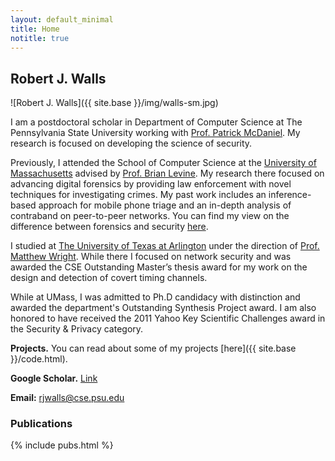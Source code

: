 ```yaml
---
layout: default_minimal
title: Home
notitle: true
---
```


## Robert J. Walls

![Robert J. Walls]({{ site.base }}/img/walls-sm.jpg)

I am a postdoctoral scholar in Department of Computer Science at The
Pennsylvania State University working with [Prof. Patrick
McDaniel](http://www.patrickmcdaniel.org/).  My research is focused on
developing the science of security.

Previously, I attended the School of Computer Science at the [University of
Massachusetts](http://www.cs.umass.edu/) advised by [Prof. Brian
Levine](http://people.cs.umass.edu/~brian/). My research there focused on
advancing digital forensics by providing law enforcement with novel techniques
for investigating crimes. My past work includes an inference-based approach for
mobile phone triage and an in-depth analysis of contraband on peer-to-peer
networks. You can find my view on the difference between forensics and security
[here](http://forensics.umass.edu/publications.php?q=Walls:2011a).

I studied at [The University of Texas at Arlington](http://www.cse.uta.edu/)
under the direction of [Prof. Matthew Wright](http://isec.uta.edu/mwright/).
While there I focused on network security and was awarded the CSE Outstanding
Master’s thesis award for my work on the design and detection of covert timing
channels.

While at UMass, I was admitted to Ph.D candidacy with distinction and awarded
the department's Outstanding Synthesis Project award. I am also honored to have
received the 2011 Yahoo Key Scientific Challenges award in the Security &
Privacy category.

**Projects.** You can read about some of my projects [here]({{ site.base }}/code.html).

**Google Scholar.**
[Link](https://scholar.google.com/citations?user=7yHU8hMAAAAJ&hl=en) 

**Email:** rjwalls@cse.psu.edu

### Publications

{% include pubs.html %}
